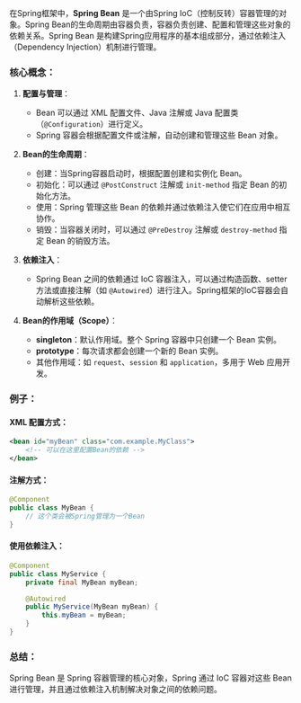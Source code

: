 在Spring框架中，**Spring Bean** 是一个由Spring IoC（控制反转）容器管理的对象。Spring Bean的生命周期由容器负责，容器负责创建、配置和管理这些对象的依赖关系。Spring Bean 是构建Spring应用程序的基本组成部分，通过依赖注入（Dependency Injection）机制进行管理。

### 核心概念：
1. **配置与管理**：
    - Bean 可以通过 XML 配置文件、Java 注解或 Java 配置类（`@Configuration`）进行定义。
    - Spring 容器会根据配置文件或注解，自动创建和管理这些 Bean 对象。

2. **Bean的生命周期**：
    - 创建：当Spring容器启动时，根据配置创建和实例化 Bean。
    - 初始化：可以通过 `@PostConstruct` 注解或 `init-method` 指定 Bean 的初始化方法。
    - 使用：Spring 管理这些 Bean 的依赖并通过依赖注入使它们在应用中相互协作。
    - 销毁：当容器关闭时，可以通过 `@PreDestroy` 注解或 `destroy-method` 指定 Bean 的销毁方法。

3. **依赖注入**：
    - Spring Bean 之间的依赖通过 IoC 容器注入，可以通过构造函数、setter 方法或直接注解（如 `@Autowired`）进行注入。Spring框架的IoC容器会自动解析这些依赖。

4. **Bean的作用域（Scope）**：
    - **singleton**：默认作用域。整个 Spring 容器中只创建一个 Bean 实例。
    - **prototype**：每次请求都会创建一个新的 Bean 实例。
    - 其他作用域：如 `request`、`session` 和 `application`，多用于 Web 应用开发。

### 例子：
#### XML 配置方式：
```xml
<bean id="myBean" class="com.example.MyClass">
    <!-- 可以在这里配置Bean的依赖 -->
</bean>
```

#### 注解方式：
```java
@Component
public class MyBean {
    // 这个类会被Spring管理为一个Bean
}
```

#### 使用依赖注入：
```java
@Component
public class MyService {
    private final MyBean myBean;

    @Autowired
    public MyService(MyBean myBean) {
        this.myBean = myBean;
    }
}
```

### 总结：
Spring Bean 是 Spring 容器管理的核心对象，Spring 通过 IoC 容器对这些 Bean 进行管理，并且通过依赖注入机制解决对象之间的依赖问题。